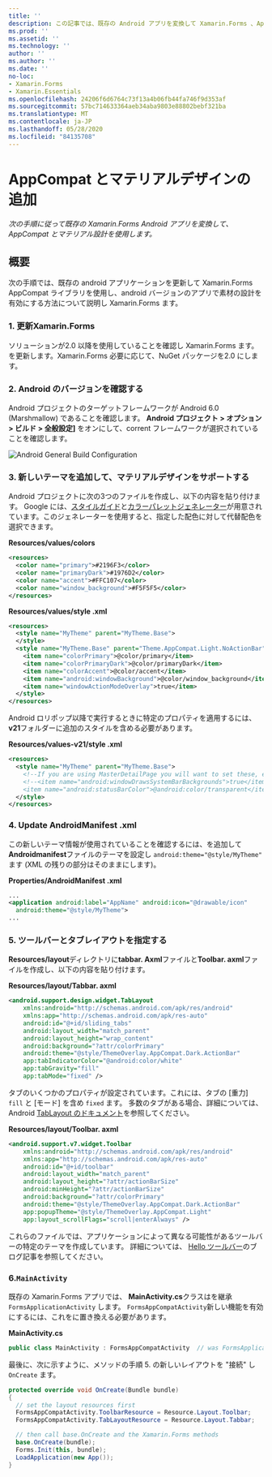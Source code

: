 ```yaml
---
title: ''
description: この記事では、既存の Android アプリを変換して Xamarin.Forms 、AppCompat とマテリアル設計を使用する方法について説明します。
ms.prod: ''
ms.assetid: ''
ms.technology: ''
author: ''
ms.author: ''
ms.date: ''
no-loc:
- Xamarin.Forms
- Xamarin.Essentials
ms.openlocfilehash: 24206f6d6764c73f13a4b06fb44fa746f9d353af
ms.sourcegitcommit: 57bc714633364aeb34aba9803e88802bebf321ba
ms.translationtype: MT
ms.contentlocale: ja-JP
ms.lasthandoff: 05/28/2020
ms.locfileid: "84135708"
---
```

# <a name="adding-appcompat-and-material-design"></a>AppCompat とマテリアルデザインの追加

_次の手順に従って既存の Xamarin.Forms Android アプリを変換して、AppCompat とマテリアル設計を使用します。_

<!-- source https://gist.github.com/jassmith/a3b2a543f99126782936
https://blog.xamarin.com/material-design-for-your-xamarin-forms-android-apps/ -->

## <a name="overview"></a>概要

次の手順では、既存の android アプリケーションを更新して Xamarin.Forms AppCompat ライブラリを使用し、android バージョンのアプリで素材の設計を有効にする方法について説明し Xamarin.Forms ます。

### <a name="1-update-xamarinforms"></a>1. 更新Xamarin.Forms

ソリューションが2.0 以降を使用していることを確認し Xamarin.Forms ます。 を更新します。Xamarin.Forms
  必要に応じて、NuGet パッケージを2.0 にします。

### <a name="2-check-android-version"></a>2. Android のバージョンを確認する

Android プロジェクトのターゲットフレームワークが Android 6.0 (Marshmallow) であることを確認します。 **Android プロジェクト > オプション > ビルド > 全般設定]** をオンにして、corrent フレームワークが選択されていることを確認します。

 ![](appcompat-images/target-android-6-sml.png "Android General Build Configuration")

### <a name="3-add-new-themes-to-support-material-design"></a>3. 新しいテーマを追加して、マテリアルデザインをサポートする

Android プロジェクトに次の3つのファイルを作成し、以下の内容を貼り付けます。 Google には、[スタイルガイド](https://www.google.com/design/spec/style/color.html#color-color-palette)と[カラーパレットジェネレーター](https://www.materialpalette.com/)が用意されています。このジェネレーターを使用すると、指定した配色に対して代替配色を選択できます。

**Resources/values/colors**

```xml
<resources>
  <color name="primary">#2196F3</color>
  <color name="primaryDark">#1976D2</color>
  <color name="accent">#FFC107</color>
  <color name="window_background">#F5F5F5</color>
</resources>
```

**Resources/values/style .xml**

```xml
<resources>
  <style name="MyTheme" parent="MyTheme.Base">
  </style>
  <style name="MyTheme.Base" parent="Theme.AppCompat.Light.NoActionBar">
    <item name="colorPrimary">@color/primary</item>
    <item name="colorPrimaryDark">@color/primaryDark</item>
    <item name="colorAccent">@color/accent</item>
    <item name="android:windowBackground">@color/window_background</item>
    <item name="windowActionModeOverlay">true</item>
  </style>
</resources>
```

Android ロリポップ以降で実行するときに特定のプロパティを適用するには、 **v21**フォルダーに追加のスタイルを含める必要があります。

**Resources/values-v21/style .xml**

```xml
<resources>
  <style name="MyTheme" parent="MyTheme.Base">
    <!--If you are using MasterDetailPage you will want to set these, else you can leave them out-->
    <!--<item name="android:windowDrawsSystemBarBackgrounds">true</item>
    <item name="android:statusBarColor">@android:color/transparent</item>-->
  </style>
</resources>
```

### <a name="4-update-androidmanifestxml"></a>4. Update AndroidManifest .xml

この新しいテーマ情報が使用されていることを確認するには、を追加して**Androidmanifest**ファイルのテーマを設定し `android:theme="@style/MyTheme"` ます (XML の残りの部分はそのままにします)。

**Properties/AndroidManifest .xml**

```xml
...
<application android:label="AppName" android:icon="@drawable/icon"
  android:theme="@style/MyTheme">
...
```

### <a name="5-provide-toolbar-and-tab-layouts"></a>5. ツールバーとタブレイアウトを指定する

**Resources/layout**ディレクトリに**tabbar. Axml**ファイルと**Toolbar. axml**ファイルを作成し、以下の内容を貼り付けます。

**Resources/layout/Tabbar. axml**

```xml
<android.support.design.widget.TabLayout
    xmlns:android="http://schemas.android.com/apk/res/android"
    xmlns:app="http://schemas.android.com/apk/res-auto"
    android:id="@+id/sliding_tabs"
    android:layout_width="match_parent"
    android:layout_height="wrap_content"
    android:background="?attr/colorPrimary"
    android:theme="@style/ThemeOverlay.AppCompat.Dark.ActionBar"
    app:tabIndicatorColor="@android:color/white"
    app:tabGravity="fill"
    app:tabMode="fixed" />
```

タブのいくつかのプロパティが設定されています。これには、タブの [重力] `fill` と [モード] を含め `fixed` ます。
多数のタブがある場合、詳細については、Android [TabLayout のドキュメント](https://developer.android.com/reference/android/support/design/widget/TabLayout.html)を参照してください。

**Resources/layout/Toolbar. axml**

```xml
<android.support.v7.widget.Toolbar
    xmlns:android="http://schemas.android.com/apk/res/android"
    xmlns:app="http://schemas.android.com/apk/res-auto"
    android:id="@+id/toolbar"
    android:layout_width="match_parent"
    android:layout_height="?attr/actionBarSize"
    android:minHeight="?attr/actionBarSize"
    android:background="?attr/colorPrimary"
    android:theme="@style/ThemeOverlay.AppCompat.Dark.ActionBar"
    app:popupTheme="@style/ThemeOverlay.AppCompat.Light"
    app:layout_scrollFlags="scroll|enterAlways" />
```

これらのファイルでは、アプリケーションによって異なる可能性があるツールバーの特定のテーマを作成しています。
詳細については、 [Hello ツールバー](https://blog.xamarin.com/android-tips-hello-toolbar-goodbye-action-bar/)のブログ記事を参照してください。

### <a name="6-update-the-mainactivity"></a>6.`MainActivity`

既存の Xamarin.Forms アプリでは、 **MainActivity.cs**クラスはを継承 `FormsApplicationActivity` します。 `FormsAppCompatActivity`新しい機能を有効にするには、これをに置き換える必要があります。

**MainActivity.cs**

```csharp
public class MainActivity : FormsAppCompatActivity  // was FormsApplicationActivity
```

最後に、次に示すように、メソッドの手順 5. の新しいレイアウトを "接続" し `OnCreate` ます。

```csharp
protected override void OnCreate(Bundle bundle)
{
  // set the layout resources first
  FormsAppCompatActivity.ToolbarResource = Resource.Layout.Toolbar;
  FormsAppCompatActivity.TabLayoutResource = Resource.Layout.Tabbar;

  // then call base.OnCreate and the Xamarin.Forms methods
  base.OnCreate(bundle);
  Forms.Init(this, bundle);
  LoadApplication(new App());
}
```
